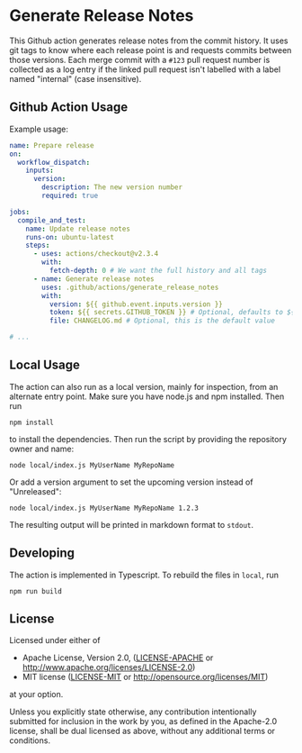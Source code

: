# Generate Release Notes

This Github action generates release notes from the commit history. It uses git tags to know where each release point is and requests commits between those versions. Each merge commit with a `#123` pull request number is collected as a log entry if the linked pull request isn't labelled with a label named "internal" (case insensitive).

## Github Action Usage

Example usage:

```yml
name: Prepare release
on:
  workflow_dispatch:
    inputs:
      version:
        description: The new version number
        required: true

jobs:
  compile_and_test:
    name: Update release notes
    runs-on: ubuntu-latest
    steps:
      - uses: actions/checkout@v2.3.4
        with:
          fetch-depth: 0 # We want the full history and all tags
      - name: Generate release notes
        uses: .github/actions/generate_release_notes
        with:
          version: ${{ github.event.inputs.version }}
          token: ${{ secrets.GITHUB_TOKEN }} # Optional, defaults to ${{ github.token }}
          file: CHANGELOG.md # Optional, this is the default value

# ...
```

## Local Usage

The action can also run as a local version, mainly for inspection, from an alternate entry point. Make sure you have node.js and npm installed. Then run

```shell
npm install
```

to install the dependencies. Then run the script by providing the repository owner and name:

```shell
node local/index.js MyUserName MyRepoName
```

Or add a version argument to set the upcoming version instead of "Unreleased":

```shell
node local/index.js MyUserName MyRepoName 1.2.3
```

The resulting output will be printed in markdown format to `stdout`.

## Developing

The action is implemented in Typescript. To rebuild the files in `local`, run

```shell
npm run build
```

## License

Licensed under either of

* Apache License, Version 2.0, ([LICENSE-APACHE](LICENSE-APACHE) or <http://www.apache.org/licenses/LICENSE-2.0>)
* MIT license ([LICENSE-MIT](LICENSE-MIT) or <http://opensource.org/licenses/MIT>)

at your option.

Unless you explicitly state otherwise, any contribution intentionally submitted for inclusion in the work by you, as defined in the Apache-2.0 license, shall be dual licensed as above, without any additional terms or conditions.
